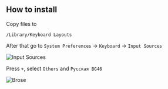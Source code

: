 ## How to install

Copy files to 

```
/Library/Keyboard Layouts
```

After that go to `System Preferences` -> `Keyboard` -> `Input Sources`

![Input Sources](https://cloud.githubusercontent.com/assets/819053/15619852/2330f382-2457-11e6-99b6-43ab79751b35.png)

Press `+`, select `Others` and `Русская BG46`

![Brose](https://cloud.githubusercontent.com/assets/819053/15619854/2637c902-2457-11e6-9145-e686a811b758.png)

